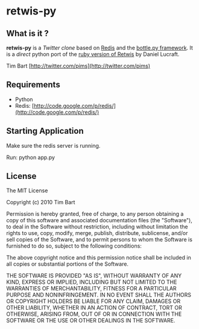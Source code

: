 retwis-py
=========

What is it ?
------------

**retwis-py** is a *Twitter clone* based on [Redis](http://code.google.com/p/redis/) and the [bottle.py framework](http://bottle.paws.de/). It is a *direct* python port of the [ruby version of Retwis](http://github.com/danlucraft/retwis-rb) by Daniel Lucraft.

Tim Bart [http://twitter.com/pims](http://twitter.com/pims)

Requirements
------------

 * Python
 * Redis: [http://code.google.com/p/redis/](http://code.google.com/p/redis/)

Starting Application
--------------------

Make sure the redis server is running.

Run:
   python app.py

License
-------
The MIT License

Copyright (c) 2010 Tim Bart

Permission is hereby granted, free of charge, to any person obtaining a copy
of this software and associated documentation files (the "Software"), to deal
in the Software without restriction, including without limitation the rights
to use, copy, modify, merge, publish, distribute, sublicense, and/or sell
copies of the Software, and to permit persons to whom the Software is
furnished to do so, subject to the following conditions:

The above copyright notice and this permission notice shall be included in
all copies or substantial portions of the Software.

THE SOFTWARE IS PROVIDED "AS IS", WITHOUT WARRANTY OF ANY KIND, EXPRESS OR
IMPLIED, INCLUDING BUT NOT LIMITED TO THE WARRANTIES OF MERCHANTABILITY,
FITNESS FOR A PARTICULAR PURPOSE AND NONINFRINGEMENT. IN NO EVENT SHALL THE
AUTHORS OR COPYRIGHT HOLDERS BE LIABLE FOR ANY CLAIM, DAMAGES OR OTHER
LIABILITY, WHETHER IN AN ACTION OF CONTRACT, TORT OR OTHERWISE, ARISING FROM,
OUT OF OR IN CONNECTION WITH THE SOFTWARE OR THE USE OR OTHER DEALINGS IN
THE SOFTWARE.
